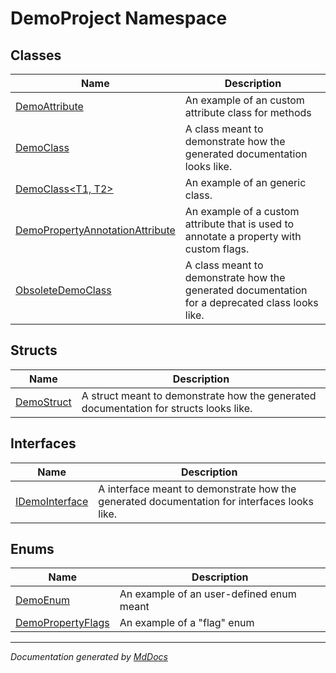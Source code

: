 # DemoProject Namespace

## Classes

| Name                                                                       | Description                                                                                     |
| -------------------------------------------------------------------------- | ----------------------------------------------------------------------------------------------- |
| [DemoAttribute](DemoAttribute/Type.md)                                     | An example of an custom attribute class for methods                                             |
| [DemoClass](DemoClass/Type.md)                                             | A class meant to demonstrate how the generated documentation looks like.                        |
| [DemoClass\<T1, T2\>](DemoClass-2/Type.md)                                 | An example of an generic class.                                                                 |
| [DemoPropertyAnnotationAttribute](DemoPropertyAnnotationAttribute/Type.md) | An example of a custom attribute that is used to annotate a property with custom flags.         |
| [ObsoleteDemoClass](ObsoleteDemoClass/Type.md)                             | A class meant to demonstrate how the generated documentation for a deprecated class looks like. |

## Structs

| Name                             | Description                                                                           |
| -------------------------------- | ------------------------------------------------------------------------------------- |
| [DemoStruct](DemoStruct/Type.md) | A struct meant to demonstrate how the generated documentation for structs looks like. |

## Interfaces

| Name                                     | Description                                                                                 |
| ---------------------------------------- | ------------------------------------------------------------------------------------------- |
| [IDemoInterface](IDemoInterface/Type.md) | A interface meant to demonstrate how the generated documentation for interfaces looks like. |

## Enums

| Name                                           | Description                               |
| ---------------------------------------------- | ----------------------------------------- |
| [DemoEnum](DemoEnum/Type.md)                   | An example of an user\-defined enum meant |
| [DemoPropertyFlags](DemoPropertyFlags/Type.md) | An example of a "flag" enum               |
___

*Documentation generated by [MdDocs](https://github.com/ap0llo/mddocs)*
